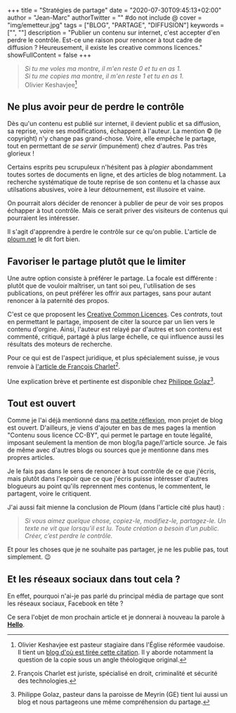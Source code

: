 +++
title = "Stratégies de partage"
date = "2020-07-30T09:45:13+02:00"
author = "Jean-Marc"
authorTwitter = "" #do not include @
cover = "img/emetteur.jpg"
tags = ["BLOG", "PARTAGE", "DIFFUSION"]
keywords = ["", ""]
description = "Publier un contenu sur internet, c'est accepter d'en perdre le contrôle. Est-ce une raison pour renoncer à tout cadre de diffusion ? Heureusement, il existe les creative commons licences."
showFullContent = false
+++

> *Si tu me voles ma montre, il m'en reste 0 et tu en as 1.*  
> *Si tu me copies ma montre, il m'en reste 1 et tu en as 1.*  
> Olivier Keshavjee[^3]

[^3]: Olivier Keshavjee est pasteur stagiaire dans l'Église réformée vaudoise. Il tient un [blog d'où est tirée cette citation](https://www.theologeek.ch/2014/06/20/voler-copier-contexte-communaute/). Il y aborde notamment la question de la copie sous un angle théologique original.

## Ne plus avoir peur de perdre le contrôle

Dès qu'un contenu est publié sur internet, il devient public et sa diffusion, sa reprise, voire ses modifications, échappent à l'auteur. La mention © (le copyright) n'y change pas grand-chose. Voire, elle empêche le partage, tout en permettant de *se servir* (impunément) chez d'autres. Pas très glorieux !

Certains esprits peu scrupuleux n'hésitent pas à *plagier* abondamment toutes sortes de documents en ligne, et des articles de blog notamment. La recherche systématique de toute reprise de son contenu et la chasse aux utilsations abusives, voire à leur détournement, est illusoire et vaine.

On pourrait alors décider de renoncer à publier de peur de voir ses propos échapper à tout contrôle. Mais ce serait priver des visiteurs de contenus qui pourraient les intéresser.

Il s'agit d'apprendre à perdre le contrôle sur ce qu'on publie. L'article de [ploum.net](https://ploum.net/comment-jai-appris-a-ne-plus-men-faire-et-a-aimer-le-web/) le dit fort bien. 

## Favoriser le partage plutôt que le limiter

Une autre option consiste à préférer le partage. La focale est différente : plutôt que de vouloir maîtriser, un tant soi peu, l'utilisation de ses publications, on peut préférer les offrir aux partages, sans pour autant renoncer à la paternité des propos.

C'est ce que proposent les [Creative Common Licences](https://creativecommons.org/licenses/?lang=fr). Ces *contrats*, tout en permettant le partage, imposent de citer la source par un lien vers le contenu d'orgine. Ainsi, l'auteur est relayé par d'autres et son contenu est commenté, critiqué, partagé à plus large échelle, ce qui influence aussi les résultats des moteurs de recherche.

Pour ce qui est de l'aspect juridique, et plus spécialement suisse, je vous renvoie à [l'article de François Charlet](https://francoischarlet.ch/2011/les-creative-commons-et-le-droit-suisse/)[^1].

[^1]: François Charlet est juriste, spécialisé en droit, criminalité et sécurité des technologies.

Une explication brève et pertinente est disponible chez [Philippe Golaz](https://philippegolaz.ch/la-licence/)[^2].

[^2]: Philippe Golaz, pasteur dans la paroisse de Meyrin (GE) tient lui aussi un blog et nous partageons une même compréhension du partage.

## Tout est ouvert

Comme je l'ai déjà mentionné dans [ma petite réflexion](/posts/ma-petite-reflexion), mon projet de blog est ouvert. D'ailleurs, je viens d'ajouter en bas de mes pages la mention "Contenu sous licence CC-BY", qui permet le partage en toute légalité, imposant seulement la mention de mon blog/la page/l'article source. Je fais de même avec d'autres blogs ou sources que je mentionne dans mes propres articles.

Je le fais pas dans le sens de renoncer à tout contrôle de ce que j'écris, mais plutôt dans l'espoir que ce que j'écris puisse intéresser d'autres blogueurs au point qu'ils reprennent mes contenus, le commentent, le partagent, voire le critiquent.

J'ai aussi fait mienne la conclusion de Ploum (dans l'article cité plus haut) :

> *Si vous aimez quelque chose, copiez-le, modifiez-le, partagez-le. Un texte ne vit que lorsqu’il est lu. Toute création a besoin d’un public. Créer, c’est perdre le contrôle.*


Et pour les choses que je ne souhaite pas partager, je ne les publie pas, tout simplement. 😉


## Et les réseaux sociaux dans tout cela ?

En effet, pourquoi n'ai-je pas parlé du principal média de partage que sont les réseaux sociaux, Facebook en tête ?

Ce sera l'objet de mon prochain article et je donnerai à nouveau la parole à [**Hello**](/posts/hello-le-monde).